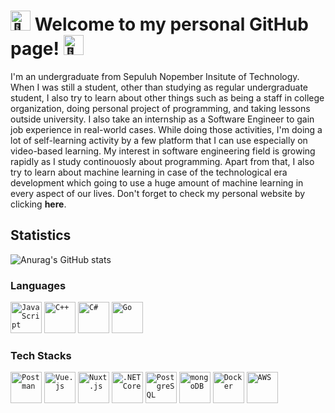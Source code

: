 # <img src="https://fonts.gstatic.com/s/e/notoemoji/latest/1faf8/512.gif" alt="🫸" width="32" height="32"> Welcome to my personal GitHub page! <img src="https://fonts.gstatic.com/s/e/notoemoji/latest/1faf7/512.gif" alt="🫷" width="32" height="32">

I'm an undergraduate from Sepuluh Nopember Insitute of Technology. When I was still a student, other than studying as regular undergraduate student, I also try to learn about other things such as being a staff in college organization, doing personal project of programming, and taking lessons outside university. I also take an internship as a Software Engineer to gain job experience in real-world cases. While doing those activities, I'm doing a lot of self-learning activity by a few platform that I can use especially on video-based learning. My interest in software engineering field is growing rapidly as I study continouosly about programming. Apart from that, I also try to learn about machine learning in case of the technological era development which going to use a huge amount of machine learning in every aspect of our lives. Don't forget to check my personal website by clicking <a href="https://fydhfzh.me" target="_blank" style="text-decoration:none;"><strong>here</strong></a>.

## Statistics
![Anurag's GitHub stats](https://github-readme-stats.vercel.app/api?username=fydhfzh&show_icons=true&theme=synthwave)

### Languages
<div align="left">
	<code><img width="50" src="https://raw.githubusercontent.com/marwin1991/profile-technology-icons/refs/heads/main/icons/javascript.png" alt="JavaScript" title="JavaScript"/></code>
	<code><img width="50" src="https://raw.githubusercontent.com/marwin1991/profile-technology-icons/refs/heads/main/icons/c++.png" alt="C++" title="C++"/></code>
	<code><img width="50" src="https://raw.githubusercontent.com/marwin1991/profile-technology-icons/refs/heads/main/icons/c%23.png" alt="C#" title="C#"/></code>
	<code><img width="50" src="https://raw.githubusercontent.com/marwin1991/profile-technology-icons/refs/heads/main/icons/go.png" alt="Go" title="Go"/></code>
</div>

### Tech Stacks
<div align="left">
	<code><img width="50" src="https://raw.githubusercontent.com/marwin1991/profile-technology-icons/refs/heads/main/icons/postman.png" alt="Postman" title="Postman"/></code>
	<code><img width="50" src="https://raw.githubusercontent.com/marwin1991/profile-technology-icons/refs/heads/main/icons/vue_js.png" alt="Vue.js" title="Vue.js"/></code>
	<code><img width="50" src="https://raw.githubusercontent.com/marwin1991/profile-technology-icons/refs/heads/main/icons/nuxt_js.png" alt="Nuxt.js" title="Nuxt.js"/></code>
	<code><img width="50" src="https://raw.githubusercontent.com/marwin1991/profile-technology-icons/refs/heads/main/icons/_net_core.png" alt=".NET Core" title=".NET Core"/></code>
	<code><img width="50" src="https://raw.githubusercontent.com/marwin1991/profile-technology-icons/refs/heads/main/icons/postgresql.png" alt="PostgreSQL" title="PostgreSQL"/></code>
	<code><img width="50" src="https://raw.githubusercontent.com/marwin1991/profile-technology-icons/refs/heads/main/icons/mongodb.png" alt="mongoDB" title="mongoDB"/></code>
	<code><img width="50" src="https://raw.githubusercontent.com/marwin1991/profile-technology-icons/refs/heads/main/icons/docker.png" alt="Docker" title="Docker"/></code>
	<code><img width="50" src="https://raw.githubusercontent.com/marwin1991/profile-technology-icons/refs/heads/main/icons/aws.png" alt="AWS" title="AWS"/></code>
</div>
